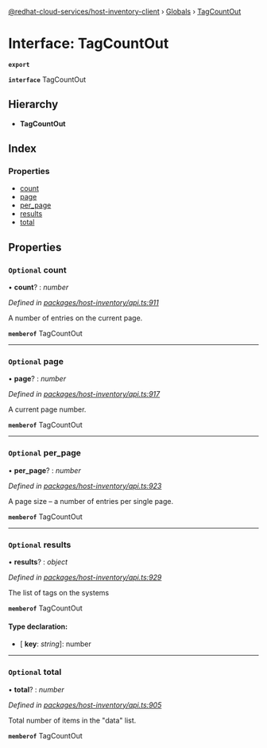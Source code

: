[@redhat-cloud-services/host-inventory-client](../README.md) › [Globals](../globals.md) › [TagCountOut](tagcountout.md)

# Interface: TagCountOut

**`export`** 

**`interface`** TagCountOut

## Hierarchy

* **TagCountOut**

## Index

### Properties

* [count](tagcountout.md#optional-count)
* [page](tagcountout.md#optional-page)
* [per_page](tagcountout.md#optional-per_page)
* [results](tagcountout.md#optional-results)
* [total](tagcountout.md#optional-total)

## Properties

### `Optional` count

• **count**? : *number*

*Defined in [packages/host-inventory/api.ts:911](https://github.com/RedHatInsights/javascript-clients/blob/master/packages/host-inventory/api.ts#L911)*

A number of entries on the current page.

**`memberof`** TagCountOut

___

### `Optional` page

• **page**? : *number*

*Defined in [packages/host-inventory/api.ts:917](https://github.com/RedHatInsights/javascript-clients/blob/master/packages/host-inventory/api.ts#L917)*

A current page number.

**`memberof`** TagCountOut

___

### `Optional` per_page

• **per_page**? : *number*

*Defined in [packages/host-inventory/api.ts:923](https://github.com/RedHatInsights/javascript-clients/blob/master/packages/host-inventory/api.ts#L923)*

A page size – a number of entries per single page.

**`memberof`** TagCountOut

___

### `Optional` results

• **results**? : *object*

*Defined in [packages/host-inventory/api.ts:929](https://github.com/RedHatInsights/javascript-clients/blob/master/packages/host-inventory/api.ts#L929)*

The list of tags on the systems

**`memberof`** TagCountOut

#### Type declaration:

* \[ **key**: *string*\]: number

___

### `Optional` total

• **total**? : *number*

*Defined in [packages/host-inventory/api.ts:905](https://github.com/RedHatInsights/javascript-clients/blob/master/packages/host-inventory/api.ts#L905)*

Total number of items in the \"data\" list.

**`memberof`** TagCountOut
